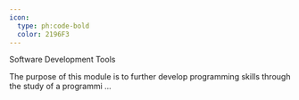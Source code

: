 ```yaml
---
icon:
  type: ph:code-bold
  color: 2196F3
---
```


Software Development Tools

The purpose of this module is to further develop programming skills through the study of a programmi ... 
